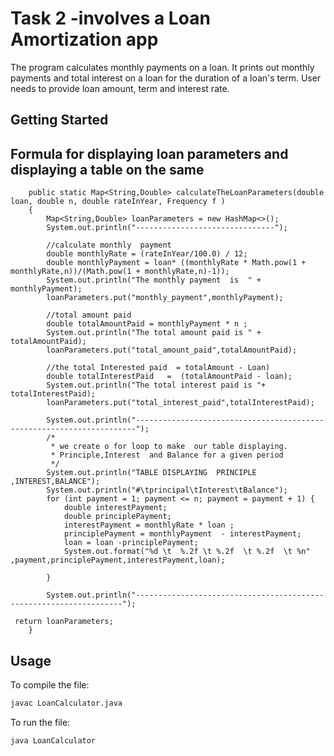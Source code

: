 # Task 2 -involves a Loan Amortization app

The program calculates monthly payments on a loan. It prints out monthly payments and total interest on a loan for the duration of a loan's term. User needs to provide loan amount, term and interest rate. 

## Getting Started

## Formula  for displaying loan parameters and displaying a table on the same

```
    public static Map<String,Double> calculateTheLoanParameters(double loan, double n, double rateInYear, Frequency f )
    {
        Map<String,Double> loanParameters = new HashMap<>();
        System.out.println("-------------------------------");

        //calculate monthly  payment
        double monthlyRate = (rateInYear/100.0) / 12;
        double monthlyPayment = loan* ((monthlyRate * Math.pow(1 + monthlyRate,n))/(Math.pow(1 + monthlyRate,n)-1));
        System.out.println("The monthly payment  is  " + monthlyPayment);
        loanParameters.put("monthly_payment",monthlyPayment);

        //total amount paid
        double totalAmountPaid = monthlyPayment * n ;
        System.out.println("The total amount paid is " + totalAmountPaid);
        loanParameters.put("total_amount_paid",totalAmountPaid);

        //the total Interested paid  = totalAmount - Loan)
        double totalInterestPaid   =  (totalAmountPaid - loan);
        System.out.println("The total interest paid is "+ totalInterestPaid);
        loanParameters.put("total_interest_paid",totalInterestPaid);

        System.out.println("----------------------------------------------------------------------");
        /*
         * we create o for loop to make  our table displaying.
         * Principle,Interest  and Balance for a given period
         */
        System.out.println("TABLE DISPLAYING  PRINCIPLE ,INTEREST,BALANCE");
        System.out.println("#\tprincipal\tInterest\tBalance");
        for (int payment = 1; payment <= n; payment = payment + 1) {
            double interestPayment;
            double principlePayment;
            interestPayment = monthlyRate * loan ;
            principlePayment = monthlyPayment  - interestPayment;
            loan = loan -principlePayment;
            System.out.format("%d \t  %.2f \t %.2f  \t %.2f  \t %n" ,payment,principlePayment,interestPayment,loan);

        }

        System.out.println("-------------------------------------------------------------------");

 return loanParameters;
    }
```

## Usage
To compile the file:
```diff
javac LoanCalculator.java
```
To run the file:
```diff
java LoanCalculator
```
